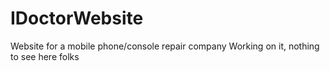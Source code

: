 # IDoctorWebsite
Website for a mobile phone/console repair company
Working on it, nothing to see here folks
